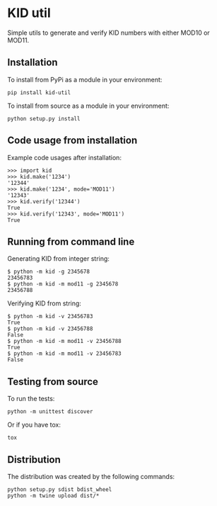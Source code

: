 # KID util
Simple utils to generate and verify KID numbers with either MOD10 or MOD11.

## Installation

To install from PyPi as a module in your environment:

    pip install kid-util

To install from source as a module in your environment:

    python setup.py install

## Code usage from installation

Example code usages after installation:

    >>> import kid
    >>> kid.make('1234')
    '12344'
    >>> kid.make('1234', mode='MOD11')
    '12343'
    >>> kid.verify('12344')
    True
    >>> kid.verify('12343', mode='MOD11')
    True

## Running from command line

Generating KID from integer string:

    $ python -m kid -g 2345678
    23456783
    $ python -m kid -m mod11 -g 2345678
    23456788

Verifying KID from string:

    $ python -m kid -v 23456783
    True
    $ python -m kid -v 23456788
    False
    $ python -m kid -m mod11 -v 23456788
    True
    $ python -m kid -m mod11 -v 23456783
    False

## Testing from source

To run the tests:

    python -m unittest discover

Or if you have tox:

    tox

## Distribution

The distribution was created by the following commands:

    python setup.py sdist bdist_wheel
    python -m twine upload dist/*
